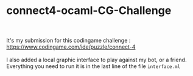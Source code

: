 # connect4-ocaml-CG-Challenge

<br><br>
It's my submission for this codingame challenge : https://www.codingame.com/ide/puzzle/connect-4
<br><br>
I also added a local graphic interface to play against my bot, or a friend. <br> Everything you need to run it is in the last line of the file `interface.ml`
